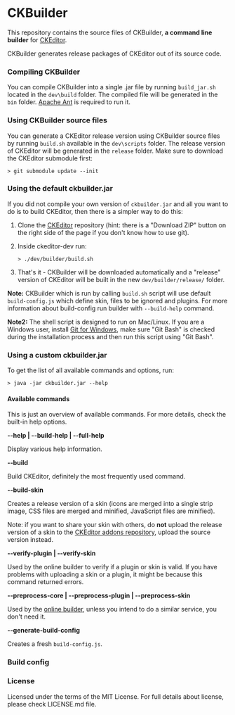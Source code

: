 CKBuilder
=========

This repository contains the source files of CKBuilder, **a command line builder** for [CKEditor](https://github.com/ckeditor/ckeditor-dev).

CKBuilder generates release packages of CKEditor out of its source code. 

### Compiling CKBuilder

You can compile CKBuilder into a single .jar file by running `build_jar.sh` located in the `dev\build` folder. The compiled file will be generated in the `bin` folder.
[Apache Ant](http://ant.apache.org) is required to run it.

### Using CKBuilder source files

You can generate a CKEditor release version using CKBuilder source files by running `build.sh` available in the `dev\scripts` folder. The release version of CKEditor will be generated in the `release` folder.
Make sure to download the CKEditor submodule first:

	> git submodule update --init

### Using the default ckbuilder.jar

If you did not compile your own version of `ckbuilder.jar` and all you want to do is to build CKEditor, then there is a simpler way to do this:

 1. Clone the [CKEditor](https://github.com/ckeditor/ckeditor-dev) repository (hint: there is a "Download ZIP" button on the right side of the page if you don't know how to use git).
 2. Inside ckeditor-dev run:

    ```
    > ./dev/builder/build.sh
    ```

 3. That's it - CKBuilder will be downloaded automatically and a "release" version of CKEditor will be built in the new `dev/builder/release/` folder. 

**Note:** CKBuilder which is run by calling ```build.sh``` script will use default ```build-config.js``` which define skin, files to be ignored and plugins. For more information about build-config run builder with ```--build-help``` command.
 
**Note2:** The shell script is designed to run on Mac/Linux. If you are a Windows user, install [Git for Windows](http://msysgit.github.io/), make sure "Git Bash" is checked during the installation process and then run this script using "Git Bash".

### Using a custom ckbuilder.jar

To get the list of all available commands and options, run:

	> java -jar ckbuilder.jar --help

#### Available commands

This is just an overview of available commands. For more details, check the built-in help options.

**--help | --build-help | --full-help**

Display various help information.

**--build**

Build CKEditor, definitely the most frequently used command.

**--build-skin**

Creates a release version of a skin (icons are merged into a single strip image, CSS files are merged and minified, JavaScript files are minified). 

Note: if you want to share your skin with others, do **not** upload the release version of a skin to the [CKEditor addons repository](http://ckeditor.com/addons/skins/all), upload the source version instead.

**--verify-plugin | --verify-skin**

Used by the online builder to verify if a plugin or skin is valid. If you have problems with uploading a skin or a plugin, it might be because this command returned errors.

**--preprocess-core | --preprocess-plugin | --preprocess-skin**

Used by the [online builder](http://ckeditor.com/builder), unless you intend to do a similar service, you don't need it.

**--generate-build-config**

Creates a fresh `build-config.js`.

### Build config



### License

Licensed under the terms of the MIT License. For full details about license, please check LICENSE.md file.
